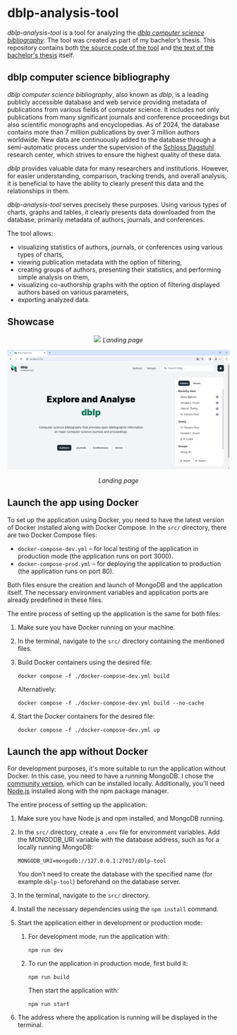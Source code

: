# dblp-analysis-tool

*dblp-analysis-tool* is a tool for analyzing the [*dblp computer science bibliography*](https://dblp.org/). The tool was created as part of my bachelor’s thesis. This repository contains both [the source code of the tool](/src/) and [the text of the bachelor's thesis](/text/BP_Vymětalík.pdf) itself.

## dblp computer science bibliography

*dblp computer science bibliography*, also known as *dblp*, is a leading publicly accessible database and web service providing metadata of publications from various fields of computer science. It includes not only publications from many significant journals and conference proceedings but also scientific monographs and encyclopedias. As of 2024, the database contains more than 7 million publications by over 3 million authors worldwide. New data are continuously added to the database through a semi-automatic process under the supervision of the [Schloss Dagstuhl](https://www.dagstuhl.de/) research center, which strives to ensure the highest quality of these data. 

*dblp* provides valuable data for many researchers and institutions. However, for easier understanding, comparison, tracking trends, and overall analysis, it is beneficial to have the ability to clearly present this data and the relationships in them.

*dblp-analysis-tool* serves precisely these purposes. Using various types of charts, graphs and tables, it clearly presents data downloaded from the database, primarily metadata of authors, journals, and conferences.

The tool allows:

- visualizing statistics of authors, journals, or conferences using various types of charts,
- viewing publication metadata with the option of filtering,
- creating groups of authors, presenting their statistics, and performing simple analysis on them,
- visualizing co-authorship graphs with the option of filtering displayed authors based on various parameters,
- exporting analyzed data.

## Showcase

<div align="center">
    <img src="https://raw.githubusercontent.com/RadekVyM/MarvelousMAUI/main/images/images/landing_page.png"></img>
    <i>Landing page</i>
</div>

![Landing page](/images/landing_page.png)
<p align="center"><i>Landing page</i></p>

## Launch the app using Docker

To set up the application using Docker, you need to have the latest version of Docker installed along with Docker Compose. In the `src/` directory, there are two Docker Compose files:

- `docker-compose-dev.yml` – for local testing of the application in production mode (the application runs on port 3000).
- `docker-compose-prod.yml` – for deploying the application to production (the application runs on port 80).

Both files ensure the creation and launch of MongoDB and the application itself. The necessary environment variables and application ports are already predefined in these files.

The entire process of setting up the application is the same for both files:

1. Make sure you have Docker running on your machine.
2. In the terminal, navigate to the `src/` directory containing the mentioned files.
3. Build Docker containers using the desired file:

    ```
    docker compose -f ./docker-compose-dev.yml build
    ```

    Alternatively:

    ```
    docker compose -f ./docker-compose-dev.yml build --no-cache
    ```

4. Start the Docker containers for the desired file:

    ```
    docker compose -f ./docker-compose-dev.yml up
    ```

## Launch the app without Docker

For development purposes, it's more suitable to run the application without Docker. In this case, you need to have a running MongoDB. I chose the [community version](https://www.mongodb.com/docs/manual/administration/install-community/), which can be installed locally. Additionally, you'll need [Node.js](https://nodejs.org/) installed along with the npm package manager.

The entire process of setting up the application:

1. Make sure you have Node.js and npm installed, and MongoDB running.

2. In the `src/` directory, create a `.env` file for environment variables.
    Add the MONGODB_URI variable with the database address, such as for a locally running MongoDB:
    ```
    MONGODB_URI=mongodb://127.0.0.1:27017/dblp-tool
    ```
    You don’t need to create the database with the specified name (for example `dblp-tool`) beforehand on the database server.

3. In the terminal, navigate to the `src/` directory.

4. Install the necessary dependencies using the `npm install` command.

5. Start the application either in development or production mode:

    1. For development mode, run the application with:
        ```
        npm run dev
        ```

    2. To run the application in production mode, first build it:
        ```
        npm run build
        ```
        Then start the application with:
        ```
        npm run start
        ```

6. The address where the application is running will be displayed in the terminal.